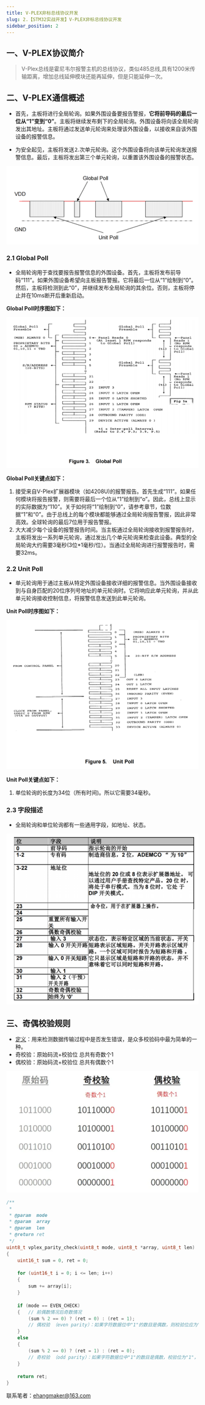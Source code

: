 ```yaml
---
title: V-PLEX非标总线协议开发
slug: 2.【STM32实战开发】V-PLEX非标总线协议开发
sidebar_position: 2
---
```




## 一、V-PLEX协议简介

> V-Plex总线是霍尼韦尔报警主机的总线协议，类似485总线,具有1200米传输距离，增加总线延伸模块还能再延伸，但是只能延伸一次。

## 二、V-PLEX通信概述

- 首先，主板将进行全局轮询。如果外围设备要报告警报，**它将前导码的最后一位从“1”变到“0”**。主板将继续发布剩下的全局轮询。外围设备将向该全局轮询发出其地址。主板将通过发送单元轮询来处理该外围设备，以接收来自该外围设备的报警信息。

- 为安全起见，主板将发送⒉次单元轮询。这个外围设备将向该单元轮询发送报警信息。最后，主板将发出第三个单元轮询，以重置该外围设备的报警状态。

![1](./img/2.【STM32实战开发】V-PLEX非标总线协议开发/1.png)

### 2.1 Global Poll

- 全局轮询用于查找要报告报警信息的外围设备。首先，主板将发布前导码“111”。如果外围设备希望向主板报告警报。它将最后一位从“1”绘制到“0”。然后，主板将检测到此“0”，并继续发布全局轮询的其余位。否则，主板将停止并在10ms断开后重新启动。

**Global Poll时序图如下：**

![2](./img/2.【STM32实战开发】V-PLEX非标总线协议开发/2.png)

**Global Poll关键点如下：**

1. 接受来自V-Plex扩展器模块（如4208U)的报警报告。首先生成“111”。如果任何模块将报告报警，则需要将最后一个位从“1”绘制到“o”。因此，总线上显示的实际数据为“110”。关于如何将“1”绘制到“0”，请参考章节，位数据“1”和“0”。由于总线上的每个模块都能够通过全局轮询报告警报，因此非常高效。全球轮询的最后7位用于报告警报。
2. 大大减少每个设备的报警报告时间。当主板通过全局轮询接收到报警报告时，主板将发出一系列单元轮询，通过发出几个单元轮询来检查此设备。典型的全局轮询大约需要3毫秒(3位*1毫秒/位）。当通过全局轮询进行报警报告时，需要32ms。



### 2.2 Unit Poll

- 单元轮询用于通过主板从特定外围设备接收详细的报警信息。当外围设备接收到与自身匹配的20位序列号地址的单元轮询时。它将响应此单元轮询，并从此单元轮询接收控制信息，将报警信息发送到此单元轮询。

**Unit Poll时序图如下：**

![3](./img/2.【STM32实战开发】V-PLEX非标总线协议开发/3.png)

**Unit Poll关键点如下：**

1. 单位轮询的长度为34位（所有时间)。所以它需要34毫秒。



### 2.3 字段描述

- 全局轮询和单位轮询都有一些通用字段，如地址、状态。

![4](./img/2.【STM32实战开发】V-PLEX非标总线协议开发/4.png)

## 三、奇偶校验规则

- [定义](https://zhuanlan.zhihu.com/p/26509678)：用来检测数据传输过程中是否发生错误，是众多校验码中最为简单的一种。
- 奇校验：原始码流+校验位 总共有奇数个1
- 偶校验：原始码流+校验位 总共有偶数个1

![5](./img/2.【STM32实战开发】V-PLEX非标总线协议开发/5.png)

```c
/**
 *
 * @param  mode
 * @param  array
 * @param  len
 * @return ret
 */
uint8_t vplex_parity_check(uint8_t mode, uint8_t *array, uint8_t len)
{
    uint16_t sum = 0, ret = 0;

    for (uint16_t i = 0; i <= len; i++)
    {
        sum += array[i];
    }

    if (mode == EVEN_CHECK)
    {   // 前偶数情况后奇数情况
        (sum % 2 == 0) ? (ret = 0) : (ret = 1);
        // 偶校验 （even parity）：如果字符数据位中"1"的数目是偶数，则校验位应为"0"，如果是奇数则为"1"。（校验位调整个数）
    }
    else
    {
        (sum % 2 == 0) ? (ret = 1) : (ret = 0);
        // 奇校验 （odd parity）：如果字符数据位中"1"的数目是偶数，校验位为"1"，如果"1"的数目是奇数，校验位应为"0"。（校验位调整个数）
    }

    return ret;
}
```





联系笔者：ehangmaker@163.com

